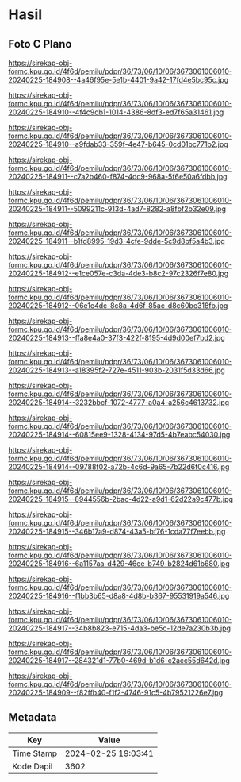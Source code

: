 # Hasil

## Foto C Plano

https://sirekap-obj-formc.kpu.go.id/4f6d/pemilu/pdpr/36/73/06/10/06/3673061006010-20240225-184908--4a46f95e-5e1b-4401-9a42-17fd4e5bc95c.jpg

https://sirekap-obj-formc.kpu.go.id/4f6d/pemilu/pdpr/36/73/06/10/06/3673061006010-20240225-184910--4f4c9db1-1014-4386-8df3-ed7f65a31461.jpg

https://sirekap-obj-formc.kpu.go.id/4f6d/pemilu/pdpr/36/73/06/10/06/3673061006010-20240225-184910--a9fdab33-359f-4e47-b645-0cd01bc771b2.jpg

https://sirekap-obj-formc.kpu.go.id/4f6d/pemilu/pdpr/36/73/06/10/06/3673061006010-20240225-184911--c7a2b460-f874-4dc9-968a-5f6e50a6fdbb.jpg

https://sirekap-obj-formc.kpu.go.id/4f6d/pemilu/pdpr/36/73/06/10/06/3673061006010-20240225-184911--5099211c-913d-4ad7-8282-a8fbf2b32e09.jpg

https://sirekap-obj-formc.kpu.go.id/4f6d/pemilu/pdpr/36/73/06/10/06/3673061006010-20240225-184911--b1fd8995-19d3-4cfe-9dde-5c9d8bf5a4b3.jpg

https://sirekap-obj-formc.kpu.go.id/4f6d/pemilu/pdpr/36/73/06/10/06/3673061006010-20240225-184912--e1ce057e-c3da-4de3-b8c2-97c2326f7e80.jpg

https://sirekap-obj-formc.kpu.go.id/4f6d/pemilu/pdpr/36/73/06/10/06/3673061006010-20240225-184912--06e1e4dc-8c8a-4d6f-85ac-d8c60be318fb.jpg

https://sirekap-obj-formc.kpu.go.id/4f6d/pemilu/pdpr/36/73/06/10/06/3673061006010-20240225-184913--ffa8e4a0-37f3-422f-8195-4d9d00ef7bd2.jpg

https://sirekap-obj-formc.kpu.go.id/4f6d/pemilu/pdpr/36/73/06/10/06/3673061006010-20240225-184913--a18395f2-727e-4511-903b-2031f5d33d66.jpg

https://sirekap-obj-formc.kpu.go.id/4f6d/pemilu/pdpr/36/73/06/10/06/3673061006010-20240225-184914--3232bbcf-1072-4777-a0a4-a256c4613732.jpg

https://sirekap-obj-formc.kpu.go.id/4f6d/pemilu/pdpr/36/73/06/10/06/3673061006010-20240225-184914--60815ee9-1328-4134-97d5-4b7eabc54030.jpg

https://sirekap-obj-formc.kpu.go.id/4f6d/pemilu/pdpr/36/73/06/10/06/3673061006010-20240225-184914--09788f02-a72b-4c6d-9a65-7b22d6f0c416.jpg

https://sirekap-obj-formc.kpu.go.id/4f6d/pemilu/pdpr/36/73/06/10/06/3673061006010-20240225-184915--8944556b-2bac-4d22-a9d1-62d22a9c477b.jpg

https://sirekap-obj-formc.kpu.go.id/4f6d/pemilu/pdpr/36/73/06/10/06/3673061006010-20240225-184915--346b17a9-d874-43a5-bf76-1cda77f7eebb.jpg

https://sirekap-obj-formc.kpu.go.id/4f6d/pemilu/pdpr/36/73/06/10/06/3673061006010-20240225-184916--6a1157aa-d429-46ee-b749-b2824d61b680.jpg

https://sirekap-obj-formc.kpu.go.id/4f6d/pemilu/pdpr/36/73/06/10/06/3673061006010-20240225-184916--f1bb3b65-d8a8-4d8b-b367-95531919a546.jpg

https://sirekap-obj-formc.kpu.go.id/4f6d/pemilu/pdpr/36/73/06/10/06/3673061006010-20240225-184917--34b8b823-e715-4da3-be5c-12de7a230b3b.jpg

https://sirekap-obj-formc.kpu.go.id/4f6d/pemilu/pdpr/36/73/06/10/06/3673061006010-20240225-184917--284321d1-77b0-469d-b1d6-c2acc55d642d.jpg

https://sirekap-obj-formc.kpu.go.id/4f6d/pemilu/pdpr/36/73/06/10/06/3673061006010-20240225-184909--f82ffb40-f1f2-4746-91c5-4b79521226e7.jpg


## Metadata

| Key        | Value               |
| ---------- | ------------------- |
| Time Stamp | 2024-02-25 19:03:41 |
| Kode Dapil | 3602                |



